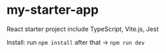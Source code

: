 # my-starter-app
React starter project include TypeScript, Vite.js, Jest

Install:
run `npm install`
after that -> `npm run dev`
